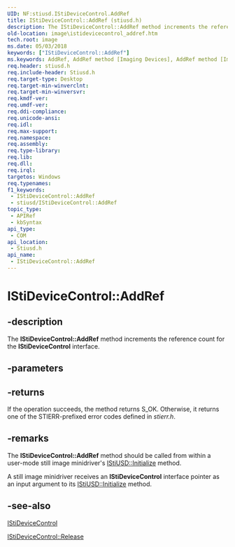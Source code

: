 ```yaml
---
UID: NF:stiusd.IStiDeviceControl.AddRef
title: IStiDeviceControl::AddRef (stiusd.h)
description: The IStiDeviceControl::AddRef method increments the reference count for the IStiDeviceControl interface.
old-location: image\istidevicecontrol_addref.htm
tech.root: image
ms.date: 05/03/2018
keywords: ["IStiDeviceControl::AddRef"]
ms.keywords: AddRef, AddRef method [Imaging Devices], AddRef method [Imaging Devices],IStiDeviceControl interface, IStiDeviceControl interface [Imaging Devices],AddRef method, IStiDeviceControl.AddRef, IStiDeviceControl::AddRef, image.istidevicecontrol_addref, stifnc_b0cd1dfe-9e37-42a5-83e0-d0f97c9439e8.xml, stiusd/IStiDeviceControl::AddRef
req.header: stiusd.h
req.include-header: Stiusd.h
req.target-type: Desktop
req.target-min-winverclnt: 
req.target-min-winversvr: 
req.kmdf-ver: 
req.umdf-ver: 
req.ddi-compliance: 
req.unicode-ansi: 
req.idl: 
req.max-support: 
req.namespace: 
req.assembly: 
req.type-library: 
req.lib: 
req.dll: 
req.irql: 
targetos: Windows
req.typenames: 
f1_keywords:
 - IStiDeviceControl::AddRef
 - stiusd/IStiDeviceControl::AddRef
topic_type:
 - APIRef
 - kbSyntax
api_type:
 - COM
api_location:
 - Stiusd.h
api_name:
 - IStiDeviceControl::AddRef
---
```


# IStiDeviceControl::AddRef


## -description

The <b>IStiDeviceControl::AddRef</b> method increments the reference count for the <b>IStiDeviceControl</b> interface.

## -parameters

## -returns

If the operation succeeds, the method returns S_OK. Otherwise, it returns one of the STIERR-prefixed error codes defined in <i>stierr.h</i>.

## -remarks

The <b>IStiDeviceControl::AddRef</b> method should be called from within a user-mode still image minidriver's <a href="/windows-hardware/drivers/ddi/stiusd/nf-stiusd-istiusd-initialize">IStiUSD::Initialize</a> method.

A still image minidriver receives an <b>IStiDeviceControl</b> interface pointer as an input argument to its <a href="/windows-hardware/drivers/ddi/stiusd/nf-stiusd-istiusd-initialize">IStiUSD::Initialize</a> method.

## -see-also

<a href="/windows-hardware/drivers/ddi/_image/index">IStiDeviceControl</a>



<a href="/windows-hardware/drivers/ddi/stiusd/nf-stiusd-istidevicecontrol-release">IStiDeviceControl::Release</a>

